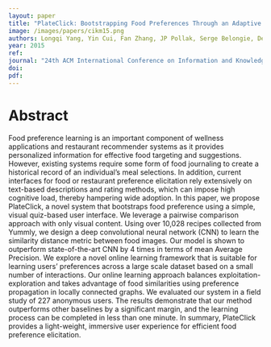 ```yaml
---
layout: paper
title: "PlateClick: Bootstrapping Food Preferences Through an Adaptive Visual Interface"
image: /images/papers/cikm15.png
authors: Longqi Yang, Yin Cui, Fan Zhang, JP Pollak, Serge Belongie, Deborah Estrin.
year: 2015
ref:
journal: "24th ACM International Conference on Information and Knowledge Management"
doi:
pdf:
---
```


# Abstract

Food preference learning is an important component of wellness applications and restaurant recommender systems as it provides personalized information for effective food targeting and suggestions. However, existing systems require some form of food journaling to create a historical record of an individual’s meal selections. In addition, current interfaces for food or restaurant preference elicitation rely extensively on text-based descriptions and rating methods, which can impose high cognitive load, thereby hampering wide adoption. In this paper, we propose PlateClick, a novel system that bootstraps food preference using a simple, visual quiz-based user interface. We leverage a pairwise comparison approach with only visual content. Using over 10,028 recipes collected from Yummly, we design a deep convolutional neural network (CNN) to learn the similarity distance metric between food images. Our model is shown to outperform state-of-the-art CNN by 4 times in terms of mean Average Precision. We explore a novel online learning framework that is suitable for learning users’ preferences across a large scale dataset based on a small number of interactions. Our online learning approach balances exploitation-exploration and takes advantage of food similarities using preference propagation in locally connected graphs. We evaluated our system in a field study of 227 anonymous users. The results demonstrate that our method outperforms other baselines by a significant margin, and the learning process can be completed in less than one minute. In summary, PlateClick provides a light-weight, immersive user experience for efficient food preference elicitation.
